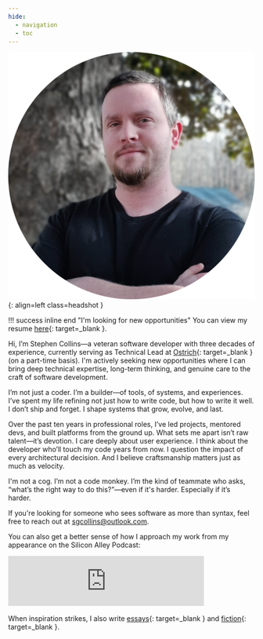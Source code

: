 ```yaml
---
hide:
  - navigation
  - toc
---
```


![Stephen Collins](img/headshot.png){: align=left class=headshot }

!!! success inline end "I'm looking for new opportunities"
    You can view my resume [here](/static/resume.pdf){: target=_blank }.


Hi, I’m Stephen Collins—a veteran software developer with three decades of experience, currently serving as Technical Lead at [Ostrich](https://getostrich.com){: target=_blank } (on a part-time basis). I'm actively seeking new opportunities where I can bring deep technical expertise, long-term thinking, and genuine care to the craft of software development.

I’m not just a coder. I’m a builder—of tools, of systems, and experiences. I’ve spent my life refining not just how to write code, but how to write it well. I don’t ship and forget. I shape systems that grow, evolve, and last.

Over the past ten years in professional roles, I’ve led projects, mentored devs, and built platforms from the ground up. What sets me apart isn’t raw talent—it’s devotion. I care deeply about user experience. I think about the developer who’ll touch my code years from now. I question the impact of every architectural decision. And I believe craftsmanship matters just as much as velocity.

I'm not a cog. I’m not a code monkey. I’m the kind of teammate who asks, “what’s the right way to do this?”—even if it's harder. Especially if it’s harder.

If you're looking for someone who sees software as more than syntax, feel free to reach out at sgcollins@outlook.com.

You can also get a better sense of how I approach my work from my appearance on the Silicon Alley Podcast:
<iframe src="https://anchor.fm/silicon-alley/embed/episodes/The-Human-Side-of-Software--Stephen-Collins--Founder-of-Double-Precision-Software-enmbh3" height="102px" width="400px" frameborder="0" scrolling="no"></iframe>

When inspiration strikes, I also write [essays](https://nibblesnbits.medium.com){: target=_blank } and [fiction](https://nibblesnbits.github.io/my-portfolio/){: target=_blank }.
